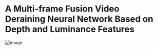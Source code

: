 # A Multi-frame Fusion Video Deraining Neural Network Based on Depth and Luminance Features
![image](https://github.com/user-attachments/assets/838fd195-5663-42bf-9c06-3bca7f494b5b)
